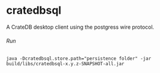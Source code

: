 # cratedbsql
A CrateDB desktop client using the postgress wire protocol.

###### Run

`java -Dcratedbsql.store.path="persistence folder" -jar build/libs/cratedbsql-x.y.z-SNAPSHOT-all.jar
`

